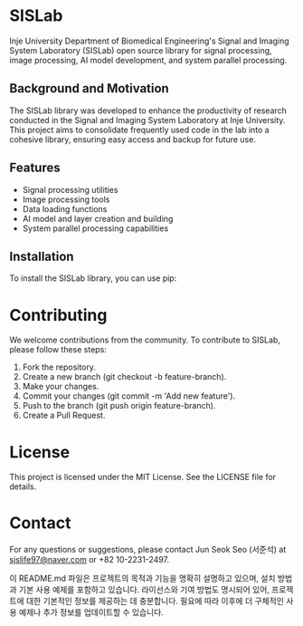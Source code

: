 # SISLab

Inje University Department of Biomedical Engineering's Signal and Imaging System Laboratory (SISLab) open source library for signal processing, image processing, AI model development, and system parallel processing.

## Background and Motivation

The SISLab library was developed to enhance the productivity of research conducted in the Signal and Imaging System Laboratory at Inje University. This project aims to consolidate frequently used code in the lab into a cohesive library, ensuring easy access and backup for future use.

## Features

- Signal processing utilities
- Image processing tools
- Data loading functions
- AI model and layer creation and building
- System parallel processing capabilities

## Installation

To install the SISLab library, you can use pip:

# Contributing
We welcome contributions from the community. To contribute to SISLab, please follow these steps:
1. Fork the repository.
2. Create a new branch (git checkout -b feature-branch).
3. Make your changes.
4. Commit your changes (git commit -m 'Add new feature').
5. Push to the branch (git push origin feature-branch).
6. Create a Pull Request.

# License
This project is licensed under the MIT License. See the LICENSE file for details.

# Contact
For any questions or suggestions, please contact Jun Seok Seo (서준석) at sjslife97@naver.com or +82 10-2231-2497.


이 README.md 파일은 프로젝트의 목적과 기능을 명확히 설명하고 있으며, 설치 방법과 기본 사용 예제를 포함하고 있습니다. 라이선스와 기여 방법도 명시되어 있어, 프로젝트에 대한 기본적인 정보를 제공하는 데 충분합니다. 필요에 따라 이후에 더 구체적인 사용 예제나 추가 정보를 업데이트할 수 있습니다.
